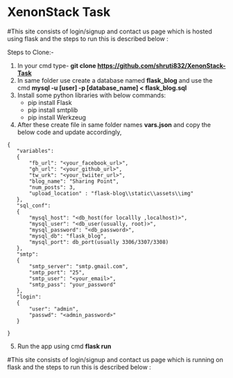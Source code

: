 # XenonStack Task

#This site consists of login/signup and contact us page which is hosted using flask and the steps to run this is described below :

Steps to Clone:-
1. In your cmd type- **git clone https://github.com/shruti832/XenonStack-Task**
2. In same folder use create a database named **flask_blog** and use the cmd **mysql -u [user] -p [database_name] < flask_blog.sql**
3. Install some python libraries with below commands:
   - pip install Flask
   - pip install smtplib
   - pip install Werkzeug
4.  After these create file in same folder names **vars.json** and copy the below code and update accordingly,
 ```
 {
    "variables":
    {
        "fb_url": "<your_facebook_url>",
        "gh_url": "<your_github_url>",
        "tw_urk": "<your_twiiter_url>",
        "blog_name": "Sharing Point",
        "num_posts": 3,
        "upload_location" : "flask-blog\\static\\assets\\img"
    },
    "sql_conf":
    {
        "mysql_host": "<db_host(for locallly ,localhost)>",
        "mysql_user": "<db_user(usually, root)>",
        "mysql_password": "<db_password>",
        "mysql_db": "flask_blog",
        "mysql_port": db_port(usually 3306/3307/3308)
    },
    "smtp":
    {
        "smtp_server": "smtp.gmail.com",
        "smtp_port": "25",
        "smtp_user": "<your_email>",
        "smtp_pass": "your_password"
    },
    "login":
    {
        "user": "admin",
        "passwd": "<admin_password>"
    }
    
 }
 ```
 5. Run the app using cmd **flask run**
 
 
 
 #This site consists of login/signup and contact us page which is running on flask and the steps to run this is described below :
